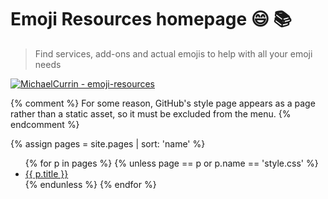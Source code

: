 # Emoji Resources homepage 😄 📚
> Find services, add-ons and actual emojis to help with all your emoji needs

[![MichaelCurrin - emoji-resources](https://img.shields.io/static/v1?label=MichaelCurrin&message=emoji-resources&color=blue&logo=github)](https://github.com/MichaelCurrin/emoji-resources)

{% comment %} For some reason, GitHub's style page appears as a page rather than a static asset, so it must be excluded from the menu. {% endcomment %}

{% assign pages = site.pages | sort: 'name' %}

<ul>
{% for p in pages %}
{% unless page == p or p.name == 'style.css' %}
<li>
    <a href="{{ p.url | relative_url }}">
        {{ p.title }}
    </a>
</li>
{% endunless %}
{% endfor %}
</ul>
